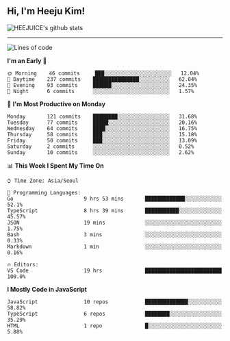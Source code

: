 ## Hi, I'm Heeju Kim!

![HEEJUICE's github stats](https://github-readme-stats.vercel.app/api?username=HEEJUICE&show_icons=true)

---
<!--START_SECTION:waka-->
![Lines of code](https://img.shields.io/badge/From%20Hello%20World%20I%27ve%20Written-20.7%20million%20lines%20of%20code-blue)

**I'm an Early 🐤** 

```text
🌞 Morning    46 commits     ███░░░░░░░░░░░░░░░░░░░░░░   12.04% 
🌆 Daytime    237 commits    ███████████████░░░░░░░░░░   62.04% 
🌃 Evening    93 commits     ██████░░░░░░░░░░░░░░░░░░░   24.35% 
🌙 Night      6 commits      ░░░░░░░░░░░░░░░░░░░░░░░░░   1.57%

```
📅 **I'm Most Productive on Monday** 

```text
Monday       121 commits    ████████░░░░░░░░░░░░░░░░░   31.68% 
Tuesday      77 commits     █████░░░░░░░░░░░░░░░░░░░░   20.16% 
Wednesday    64 commits     ████░░░░░░░░░░░░░░░░░░░░░   16.75% 
Thursday     58 commits     ███░░░░░░░░░░░░░░░░░░░░░░   15.18% 
Friday       50 commits     ███░░░░░░░░░░░░░░░░░░░░░░   13.09% 
Saturday     2 commits      ░░░░░░░░░░░░░░░░░░░░░░░░░   0.52% 
Sunday       10 commits     ░░░░░░░░░░░░░░░░░░░░░░░░░   2.62%

```


📊 **This Week I Spent My Time On** 

```text
⌚︎ Time Zone: Asia/Seoul

💬 Programming Languages: 
Go                       9 hrs 53 mins       █████████████░░░░░░░░░░░░   52.1% 
TypeScript               8 hrs 39 mins       ███████████░░░░░░░░░░░░░░   45.57% 
JSON                     19 mins             ░░░░░░░░░░░░░░░░░░░░░░░░░   1.75% 
Bash                     3 mins              ░░░░░░░░░░░░░░░░░░░░░░░░░   0.33% 
Markdown                 1 min               ░░░░░░░░░░░░░░░░░░░░░░░░░   0.16%

🔥 Editors: 
VS Code                  19 hrs              █████████████████████████   100.0%

```

**I Mostly Code in JavaScript** 

```text
JavaScript               10 repos            ██████████████░░░░░░░░░░░   58.82% 
TypeScript               6 repos             ████████░░░░░░░░░░░░░░░░░   35.29% 
HTML                     1 repo              █░░░░░░░░░░░░░░░░░░░░░░░░   5.88%

```



<!--END_SECTION:waka-->
